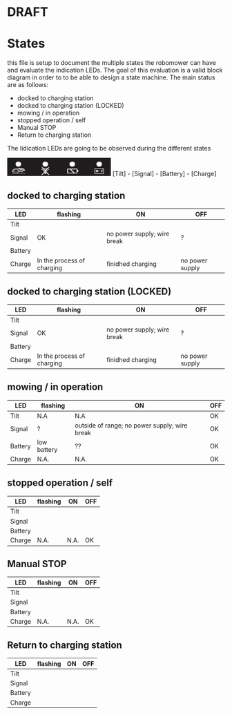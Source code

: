 # DRAFT
# States
this file is setup to document the multiple states the robomower can have and evaluate the indication LEDs. The goal of this evaluation is a valid block diagram in order to to be able to design a state machine. The main status are as follows:
 - docked to charging station
 - docked to charging station (LOCKED)
 - mowing / in operation
 - stopped operation / self
 - Manual STOP
 - Return to charging station

The Iidication LEDs are going to be observed during the different states

<img src=https://github.com/weinzmi/mowZILLA/blob/master/images/Cockpit_schematic_.zone1_indicatorsPNG.PNG width="240">
[Tilt] - [Signal] - [Battery] - [Charge]


## docked to charging station

| LED     | flashing                  | ON               | OFF  | 
|---------|---------------------------|------------------|-----|
| Tilt    |                           |                  |     |
| Signal  | OK                        | no power supply; wire break  |  ?  |
| Battery  |                           |                  |     |
| Charge  | In the process of charging| finidhed charging| no power supply|

## docked to charging station (LOCKED)

| LED     | flashing                  | ON               | OFF  | 
|---------|---------------------------|------------------|-----|
| Tilt    |                           |                  |     |
| Signal  | OK                        | no power supply; wire break  |  ?  |
| Battery  |                           |                  |     |
| Charge  | In the process of charging| finidhed charging| no power supply|

## mowing / in operation

| LED     | flashing                  | ON               | OFF  | 
|---------|---------------------------|------------------|-----|
| Tilt    |         N.A               |         N.A      |  OK |
| Signal  | ?                         | outside of range; no power supply; wire break | OK  |
| Battery  | low battery               |    ??            | OK  |
| Charge  | N.A.                      | N.A.             | OK  |


## stopped operation / self

| LED     | flashing                  | ON               | OFF  | 
|---------|---------------------------|------------------|-----|
| Tilt    |                           |                  |     |
| Signal  |                           |                  |     |
| Battery  |                           |                  |     |
| Charge  | N.A.                      | N.A.             | OK  |

## Manual STOP

| LED     | flashing                  | ON               | OFF  | 
|---------|---------------------------|------------------|-----|
| Tilt    |                           |                  |     |
| Signal  |                           |                  |     |
| Battery  |                           |                  |     |
| Charge  | N.A.                      | N.A.             | OK  |

## Return to charging station

| LED     | flashing                  | ON               | OFF  | 
|---------|---------------------------|------------------|-----|
| Tilt    |                           |                  |     |
| Signal  |                           |                  |     |
| Battery  |                           |                  |     |
| Charge  |                           |                  |     |



